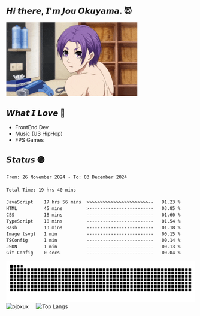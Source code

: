 ## 𝙃𝙞 𝙩𝙝𝙚𝙧𝙚, 𝙄'𝙢 𝙅𝙤𝙪 𝙊𝙠𝙪𝙮𝙖𝙢𝙖. 😈

<div align="left">
  <img src="assets/img/Reo-Mikage.gif" width="350" />
</div>

## 𝙒𝙝𝙖𝙩 𝙄 𝙇𝙤𝙫𝙚 💜

- FrontEnd Dev
- Music (US HipHop)
- FPS Games

## 𝙎𝙩𝙖𝙩𝙪𝙨 🟣

<!--START_SECTION:waka-->

```txt
From: 26 November 2024 - To: 03 December 2024

Total Time: 19 hrs 40 mins

JavaScript    17 hrs 56 mins  >>>>>>>>>>>>>>>>>>>>>>>--   91.23 %
HTML          45 mins         >------------------------   03.85 %
CSS           18 mins         -------------------------   01.60 %
TypeScript    18 mins         -------------------------   01.54 %
Bash          13 mins         -------------------------   01.18 %
Image (svg)   1 min           -------------------------   00.15 %
TSConfig      1 min           -------------------------   00.14 %
JSON          1 min           -------------------------   00.13 %
Git Config    0 secs          -------------------------   00.04 %
```

<!--END_SECTION:waka-->

<picture>
  <source media="(prefers-color-scheme: dark)" srcset="https://raw.githubusercontent.com/ojoxux/ojoxux/output/github-contribution-grid-snake-dark.svg">
  <source media="(prefers-color-scheme: light)" srcset="https://raw.githubusercontent.com/ojoxux/ojoxux/output/github-contribution-grid-snake.svg">
  <img alt="github contribution grid snake animation" src="https://raw.githubusercontent.com/ojoxux/ojoxux/output/github-contribution-grid-snake.svg">
</picture>

<!--

### 🌱 my skills

#### 💻 FrontEnd

<img alt="my skills front" src="https://skillicons.dev/icons?theme=light&perline=9&i=html,css,js,ts,react,tailwind,vite" />

#### 💻 BackEnd

<img alt="my skills front" src="https://skillicons.dev/icons?theme=light&perline=8&i=go,php,nodejs,laravel,firebase,heroku,flask" />

#### 💻 Other, Tools

<img alt="my skills other" src="https://skillicons.dev/icons?theme=light&perline=8&i=c,cpp,cs,java,py,dart,flutter,unity,swift,opencv,tensorflow,figma,git,github" />

#### ✏️ Studying

<img alt="my skills other" src="https://skillicons.dev/icons?theme=light&perline=8&i=rails,ruby,rust,tauri,next" />

## 📈 Status

<p align="center">
  <img alt="Top Langs" height="150px" src="https://github-readme-stats.vercel.app/api/top-langs/?username=ojoxux&layout=compact&show_icons=true" />
  <img alt="github stats" height="150px" src="https://github-readme-stats.vercel.app/api?username=ojoxux" />
</p>
-->

<div style="display: flex; align-items: center; gap: 20px;">
  <img height="150px" src="https://github-readme-streak-stats.herokuapp.com/?user=ojoxux" alt="ojoxux" />
  <img height="150px" src="https://github-readme-stats.vercel.app/api/top-langs/?username=ojoxux&layout=compact&show_icons=true" alt="Top Langs" />
</div>
